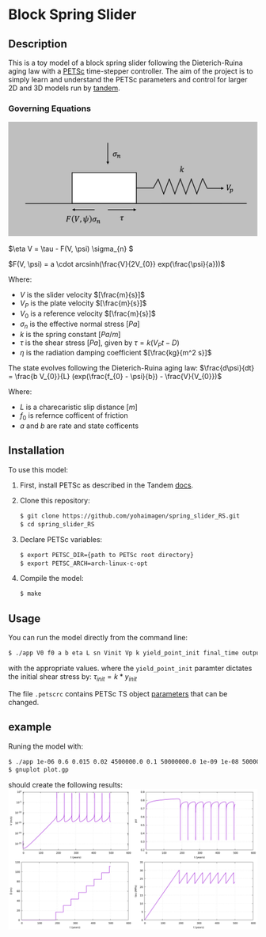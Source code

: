 # Block Spring Slider

## Description


This is a toy model of a block spring slider following the Dieterich-Ruina aging law with a [PETSc](https://petsc.org/release/) time-stepper controller.
The aim of the project is to simply learn and understand the PETSc parameters and control for larger 2D and 3D models run by [tandem](https://github.com/TEAR-ERC/tandem?tab=readme-ov-file).



### Governing Equations
![image](./Picture1.png)

$\eta V = \tau - F(V, \psi) \sigma_{n}  $

$F(V, \psi) = a \cdot arcsinh(\frac{V}{2V_{0}} exp(\frac{\psi}{a}))$

Where:
- $V$ is the slider velocity $[\frac{m}{s}]$
- $V_{P}$ is the plate velocity $[\frac{m}{s}]$
- $V_0$ is a reference velocity $[\frac{m}{s}]$
- $\sigma_{n}$ is the effective normal stress $[Pa]$
- $k$ is the spring constant $[Pa/m]$
- $\tau$ is the shear stress $[Pa]$, given by $\tau = k (V_{P} t - D)$
- $\eta$ is the radiation damping coefficient $[\frac{kg}{m^2  s}]$

The state evolves following the Dieterich-Ruina aging law:
$\frac{d\psi}{dt} = \frac{b V_{0}}{L} (exp(\frac{f_{0} - \psi}{b}) - \frac{V}{V_{0}})$

Where:
- $L$ is a charecaristic slip distance $[m]$
- $f_0$ is refernce cofficent of friction
- $a$ and $b$ are rate and state cofficents



## Installation

To use this model:

1. First, install PETSc as described in the Tandem [docs](https://tandem.readthedocs.io/en/latest/getting-started/installation.html).
2. Clone this repository:
   ```bash
   $ git clone https://github.com/yohaimagen/spring_slider_RS.git
   $ cd spring_slider_RS
   ```
3. Declare PETSc variables:
   ```bash
   $ export PETSC_DIR={path to PETSc root directory}
   $ export PETSC_ARCH=arch-linux-c-opt
   ```

4. Compile the model:
   ```bash
   $ make
   ```



## Usage

You can run the model directly from the command line:
```bash
$ ./app V0 f0 a b eta L sn Vinit Vp k yield_point_init final_time output.txt
```
with the appropriate values.
where the `yield_point_init` paramter dictates the initial shear stress by:
$\tau_{init} = k * y_{init}$

The file `.petscrc` contains PETSc TS object [parameters](https://petsc.org/release/manualpages/TS/TSSetFromOptions/) that can be changed. 

## example
Runing the model with:
```bash
$ ./app 1e-06 0.6 0.015 0.02 4500000.0 0.1 50000000.0 1e-09 1e-08 500000 10 15768000000 out.txt
$ gnuplot plot.gp
```
should create the following results:
![image](./plot.png)
